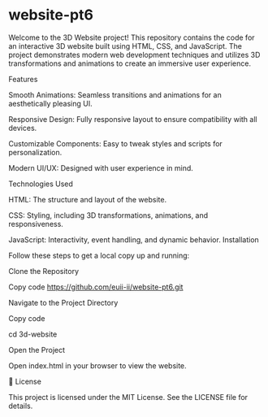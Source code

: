 # website-pt6
Welcome to the 3D Website project! This repository contains the code for an interactive 3D website built using HTML, CSS, and JavaScript. The project demonstrates modern web development techniques and utilizes 3D transformations and animations to create an immersive user experience.

Features

Smooth Animations: Seamless transitions and animations for an aesthetically pleasing UI.

Responsive Design: Fully responsive layout to ensure compatibility with all devices.

Customizable Components: Easy to tweak styles and scripts for personalization.

Modern UI/UX: Designed with user experience in mind.

Technologies Used

HTML: The structure and layout of the website.

CSS: Styling, including 3D transformations, animations, and responsiveness.

JavaScript: Interactivity, event handling, and dynamic behavior.
Installation

Follow these steps to get a local copy up and running:

Clone the Repository

Copy code
https://github.com/euii-ii/website-pt6.git

Navigate to the Project Directory

Copy code

cd 3d-website  

Open the Project

Open index.html in your browser to view the website.


📜 License

This project is licensed under the MIT License. See the LICENSE file for details.
